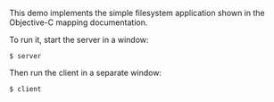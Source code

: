 This demo implements the simple filesystem application shown in the
Objective-C mapping documentation.

To run it, start the server in a window:
```
$ server
```
Then run the client in a separate window:
```
$ client
```